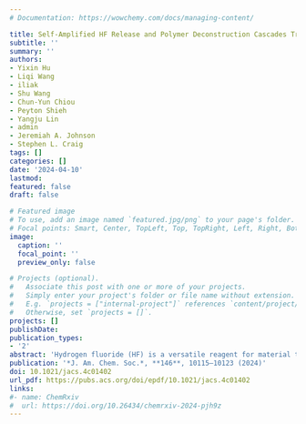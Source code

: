 ```yaml
---
# Documentation: https://wowchemy.com/docs/managing-content/

title: Self-Amplified HF Release and Polymer Deconstruction Cascades Triggered by Mechanical Force 
subtitle: ''
summary: ''
authors:
- Yixin Hu
- Liqi Wang
- iliak
- Shu Wang
- Chun-Yun Chiou
- Peyton Shieh
- Yangju Lin
- admin
- Jeremiah A. Johnson
- Stephen L. Craig
tags: []
categories: []
date: '2024-04-10'
lastmod: 
featured: false
draft: false

# Featured image
# To use, add an image named `featured.jpg/png` to your page's folder.
# Focal points: Smart, Center, TopLeft, Top, TopRight, Left, Right, BottomLeft, Bottom, BottomRight.
image:
  caption: ''
  focal_point: ''
  preview_only: false

# Projects (optional).
#   Associate this post with one or more of your projects.
#   Simply enter your project's folder or file name without extension.
#   E.g. `projects = ["internal-project"]` references `content/project/deep-learning/index.md`.
#   Otherwise, set `projects = []`.
projects: []
publishDate: 
publication_types:
- '2'
abstract: 'Hydrogen fluoride (HF) is a versatile reagent for material transformation, with applications in self-immolative polymers, remodeled siloxanes, and degradable polymers. The responsive in situ generation of HF in materials therefore holds promise for new classes of adaptive material systems. Here, we report the mechanochemically coupled generation of HF from alkoxy-gem-difluorocyclopropane (gDFC) mechanophores derived from the addition of difluorocarbene to enol ethers. Production of HF involves an initial mechanochemically assisted rearrangement of gDFC mechanophore to α-fluoro allyl ether whose regiochemistry involves preferential migration of fluoride to the alkoxy-substituted carbon, and ab initio steered molecular dynamics simulations reproduce the observed selectivity and offer insights into the mechanism. When the alkoxy gDFC mechanophore is derived from poly(dihydrofuran), the α-fluoro allyl ether undergoes subsequent hydrolysis to generate 1 equiv of HF and cleave the polymer chain. The hydrolysis is accelerated via acid catalysis, leading to self-amplifying HF generation and concomitant polymer degradation. The mechanically generated HF can be used in combination with fluoride indicators to generate an optical response and to degrade polybutadiene with embedded HF-cleavable silyl ethers (11 mol %). The alkoxy-gDFC mechanophore thus provides a mechanically coupled mechanism of releasing HF for polymer remodeling pathways that complements previous thermally driven mechanisms.'
publication: '*J. Am. Chem. Soc.*, **146**, 10115–10123 (2024)'
doi: 10.1021/jacs.4c01402
url_pdf: https://pubs.acs.org/doi/epdf/10.1021/jacs.4c01402
links:
#- name: ChemRxiv
#  url: https://doi.org/10.26434/chemrxiv-2024-pjh9z
---
```

